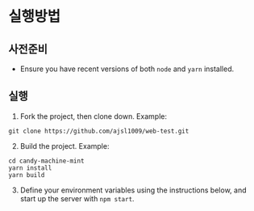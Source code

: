 # 실행방법
## 사전준비

* Ensure you have recent versions of both `node` and `yarn` installed.

## 실행

1. Fork the project, then clone down. Example:
```
git clone https://github.com/ajsl1009/web-test.git
```

2. Build the project. Example:
```
cd candy-machine-mint
yarn install
yarn build
```

3. Define your environment variables using the instructions below, and start up the server with `npm start`.

